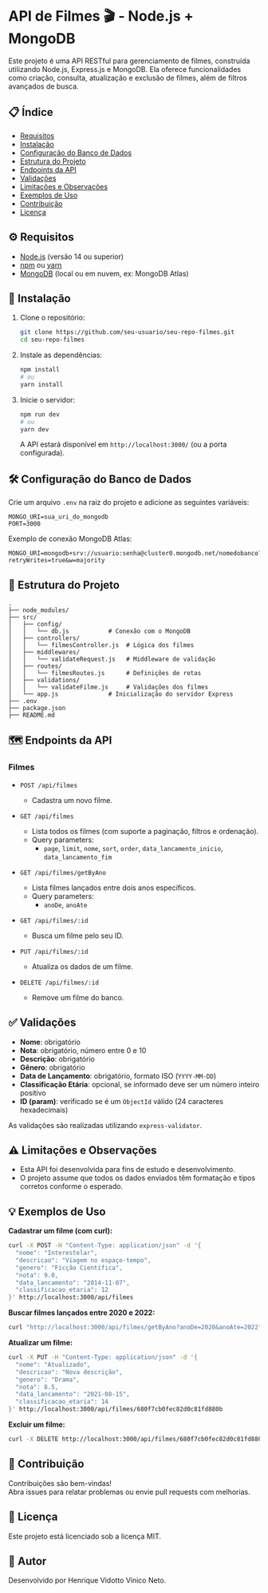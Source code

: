 

# API de Filmes 🎬 - Node.js + MongoDB

Este projeto é uma API RESTful para gerenciamento de filmes, construída utilizando Node.js, Express.js e MongoDB. Ela oferece funcionalidades como criação, consulta, atualização e exclusão de filmes, além de filtros avançados de busca.

## 📋 Índice

- [Requisitos](#requisitos)
- [Instalação](#instalação)
- [Configuração do Banco de Dados](#configuração-do-banco-de-dados)
- [Estrutura do Projeto](#estrutura-do-projeto)
- [Endpoints da API](#endpoints-da-api)
- [Validações](#validações)
- [Limitações e Observações](#limitações-e-observações)
- [Exemplos de Uso](#exemplos-de-uso)
- [Contribuição](#contribuição)
- [Licença](#licença)

## ⚙️ Requisitos

- [Node.js](https://nodejs.org/) (versão 14 ou superior)
- [npm](https://www.npmjs.com/) ou [yarn](https://yarnpkg.com/)
- [MongoDB](https://www.mongodb.com/) (local ou em nuvem, ex: MongoDB Atlas)

## 🚀 Instalação

1. Clone o repositório:

   ```bash
   git clone https://github.com/seu-usuario/seu-repo-filmes.git
   cd seu-repo-filmes
   ```

2. Instale as dependências:

   ```bash
   npm install
   # ou
   yarn install
   ```

3. Inicie o servidor:

   ```bash
   npm run dev
   # ou
   yarn dev
   ```

   A API estará disponível em `http://localhost:3000/` (ou a porta configurada).

## 🛠️ Configuração do Banco de Dados

Crie um arquivo `.env` na raiz do projeto e adicione as seguintes variáveis:

```dotenv
MONGO_URI=sua_uri_do_mongodb
PORT=3000
```

Exemplo de conexão MongoDB Atlas:

```
MONGO_URI=mongodb+srv://usuario:senha@cluster0.mongodb.net/nomedobanco?retryWrites=true&w=majority
```

## 📂 Estrutura do Projeto

```
.
├── node_modules/
├── src/
│   ├── config/
│   │   └── db.js           # Conexão com o MongoDB
│   ├── controllers/
│   │   └── filmesController.js  # Lógica dos filmes
│   ├── middlewares/
│   │   └── validateRequest.js   # Middleware de validação
│   ├── routes/
│   │   └── filmesRoutes.js      # Definições de rotas
│   ├── validations/
│   │   └── validateFilme.js     # Validações dos filmes
│   └── app.js              # Inicialização do servidor Express
├── .env
├── package.json
├── README.md

```

## 🗺️ Endpoints da API

### **Filmes**

- `POST /api/filmes`
  - Cadastra um novo filme.

- `GET /api/filmes`
  - Lista todos os filmes (com suporte a paginação, filtros e ordenação).
  - Query parameters:
    - `page`, `limit`, `nome`, `sort`, `order`, `data_lancamento_inicio`, `data_lancamento_fim`

- `GET /api/filmes/getByAno`
  - Lista filmes lançados entre dois anos específicos.
  - Query parameters:
    - `anoDe`, `anoAte`

- `GET /api/filmes/:id`
  - Busca um filme pelo seu ID.

- `PUT /api/filmes/:id`
  - Atualiza os dados de um filme.

- `DELETE /api/filmes/:id`
  - Remove um filme do banco.

## ✅ Validações

- **Nome**: obrigatório
- **Nota**: obrigatório, número entre 0 e 10
- **Descrição**: obrigatório
- **Gênero**: obrigatório
- **Data de Lançamento**: obrigatório, formato ISO (`YYYY-MM-DD`)
- **Classificação Etária**: opcional, se informado deve ser um número inteiro positivo
- **ID (param)**: verificado se é um `ObjectId` válido (24 caracteres hexadecimais)

As validações são realizadas utilizando `express-validator`.

## ⚠️ Limitações e Observações

- Esta API foi desenvolvida para fins de estudo e desenvolvimento.
- O projeto assume que todos os dados enviados têm formatação e tipos corretos conforme o esperado.

## 💡 Exemplos de Uso

**Cadastrar um filme (com curl):**

```bash
curl -X POST -H "Content-Type: application/json" -d '{
  "nome": "Interestelar",
  "descricao": "Viagem no espaço-tempo",
  "genero": "Ficção Científica",
  "nota": 9.0,
  "data_lancamento": "2014-11-07",
  "classificacao_etaria": 12
}' http://localhost:3000/api/filmes
```

**Buscar filmes lançados entre 2020 e 2022:**

```bash
curl "http://localhost:3000/api/filmes/getByAno?anoDe=2020&anoAte=2022"
```

**Atualizar um filme:**

```bash
curl -X PUT -H "Content-Type: application/json" -d '{
  "nome": "Atualizado",
  "descricao": "Nova descrição",
  "genero": "Drama",
  "nota": 8.5,
  "data_lancamento": "2021-08-15",
  "classificacao_etaria": 14
}' http://localhost:3000/api/filmes/680f7cb0fec82d0c81fd880b
```

**Excluir um filme:**

```bash
curl -X DELETE http://localhost:3000/api/filmes/680f7cb0fec82d0c81fd880b
```

## 🤝 Contribuição

Contribuições são bem-vindas!  
Abra issues para relatar problemas ou envie pull requests com melhorias.

## 📜 Licença

Este projeto está licenciado sob a licença MIT.

## 👨 Autor

Desenvolvido por Henrique Vidotto Vinico Neto.

